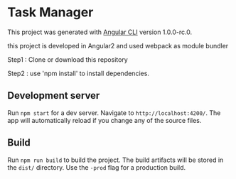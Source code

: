 # Task Manager

This project was generated with [Angular CLI](https://github.com/angular/angular-cli) version 1.0.0-rc.0.

this project is developed in Angular2 and used webpack as module bundler

Step1 : Clone or download this repository

Step2 : use 'npm install' to install dependencies.

## Development server
Run `npm start` for a dev server. Navigate to `http://localhost:4200/`. The app will automatically reload if you change any of the source files.

## Build

Run `npm run build` to build the project. The build artifacts will be stored in the `dist/` directory. Use the `-prod` flag for a production build.
